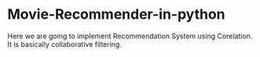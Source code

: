 # Movie-Recommender-in-python

Here we are going to implement Recommendation System using Corelation. It is basically collaborative filtering.
